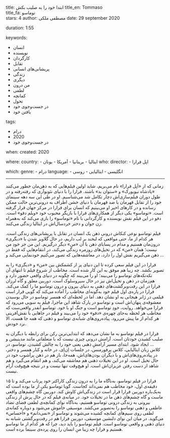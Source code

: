 
title: ابتدا خود را به صلیب بکش 
title_en: Tommaso  
title_fa: توماسو  
stars: 4
author: مصطفی ملکی
date: 29 september 2020

duration: 1:55

keywords:
  - انسان
  - نویسنده 
  - کارگردان
  - تقابل
  - پریشانی‌های انسانی
  - زندگی
  - دیگری
  - من درون
  - لطفی
  - کمانچه
  - تحول
  - در جست‌وجوی خود
  - یافتن خود

tags:
  - درام
  - 2020
  - در جست‌وجوی خود  

when:
  created: 2020

where:
  country:
    - ایتالیا
    - بریتانیا
    - آمریکا
    - یونان
who:
  director: 
    - اپل فرارا

which:
  genre:
    - درام
  language:
    - انگلیسی
    - ایتالیایی
    - روسی
   
---

زمانی که از «اَبِل فرارا» نام می‌بریم، شاید اولین فیلم‌هایی که به ذهن‌مان خطور می‌کنند «پادشاه نیویورک» و «ستوان بد» باشند. فرارا را با دنیای نئونوآری که رفته‌رفته و در طول دوران فیلم‌سازی‌اش دچار تکامل شد می‌شناسیم. او در طی این سه دهه سینمای خود را از تقابل قهرمان یا ضد قهرمان با دنیای خشن اطراف به درونی‌ترین حالت ممکن رسانده و در کارهای اخیر او می‌بینیم که انسان برای فرارا در مرکز جهان قرار گرفته است. «توماسو» یکی دیگر از همکاری‌های فرارا با بازیگر محبوب خود «ویلم دفو» است. دفو در این فیلم نقش نویسنده و کارگردانی با نام «توماسو» را بازی می‌کند که به‌همراه زن جوان و دختر خردسال‌اش در ایتالیا زندگی می‌کنند. 

فیلم توماسو نوعی کنکاش درونی ذهن یک انسان در تقابل با پریشانی‌های زندگی است. هر کدام از ما، حتی مواقعی که لبخند بر لب داریم، در حال گلاویز شدن با «دیگری» درون‌مان هستیم و مدام در پسایای ذهن با آن «من» دیگر درگیریم. این من جز خودِ من نیست؛‌ همان «من» که در تخیل‌های روزمره زندگی می‌کند، در انتقام‌هایی که فقط در ذهن می‌گیریم نقش اول را دارد، در معاشقه‌هایی که تصور می‌کنیم خودنمایی می‌کند و ... 

فرارا در این فیلم سعی کرده تا این دنیای پر از کشمکش بین «من» و «دیگری» را به  تصویر بکشد. چه زیبا هم موفق به این کار شده است. مخاطب از شروع فیلم تا انتهای آن تکه‌تکه‌های توماسو را می‌بیند؛ او را می‌بیند که چگونه در دنیای واقعی حضور دارد و هم‌زمان در ذهن و تخیل‌اش نیز در حال سیروسلوک است. دوربین معلق و گاه لرزان فرارا در این رفت‌و‌برگشت‌های ذهنی به دنیای بیرون و درون توماسو ما را کمک می‌کند. فرارا در پاره‌ی اول فیلم خود به‌گونه‌ای مخاطب را آماده می‌کند که گویی قرار است فیلمی در ژانر هیجانی به او نشان دهد. اما در لحظه‌ای که همسر توماسو در حال بوسیدن معشوقه‌ی پنهان‌اش است و توماسو در پارک شاهد این ماجرا، فیلم به سویی می‌رود که فرارا می‌خواهد. روایت، خودِ توماسو است و جنگ او با خود. توماسو آنقدر واقعی‌ست که مخاطب هر لحظه به‌جای چهره‌ی «دفو» خود را می‌بیند و فیلم در جاهایی با نقش‌آفرینی هر کدام از ما پیش می‌رود. پیاده‌روی‌های شبانه‌ی توماسو و ذهنی که همه جا هست، الا نزد خودش. 

فرارا در فیلم توماسو به ما نشان می‌دهد که ابتدایی‌ترین رکن برای رابطه با دیگران به صلیب کشیدن خودتان است. آرامش درونی چیزی نیست که با متعلقاتی مانند مدیتیشن و ... ایجاد شود. ابتدای مسیر آرامشِ ذهنی یعنی خود را به چالش کشیدن. توماسو، در کلاس زبان ایتالیایی، کلاس پرفورمنس، در جلسات اِن‌اِی، در خانه و کنار همسر و دختر، در پیاده‌روی‌های‌اش و با دیگران بودن‌های‌اش، همه‌جا، باز هم در ذهن پرآشوب خود در حال تخیل است. او در این تخیلات ذهنی هم معاشقه می‌کند، و هم انتقام می‌گیرد و هم شاهد از دست رفتن عزیزا‌ن‌اش است. او هیچ‌وقت تنها نیست و در نتیجه هیچ‌وقت آرام نیست. 

فرارا در فیلم توماسو، به‌ناگاه ما را به درون زندگی کاراکتر خود پرتاب می‌کند و تا ۱۵ دقیقه‌ی اول، خود مخاطب هم نمی‌داند کجاست. گویا توماسو یکی از ما بوده است که به‌یک‌باره دوربین فرارا قرار است در زندگی‌اش کاوش کند. دوربین گاه چشم‌های واقعی ماست و گاه چشم‌های ذهن ما در تخیلات خود. در میانه‌ی فیلم که در حال پرش از زندگی بیرونی به زندگی درونی توماسو هستیم، به‌ناگاه نوای کمانچه‌ی لطفی فضای تضاد عاطفی و ذهنی توماسو را به‌تصویر می‌کشد. موسیقی خاموش می‌شود و دوباره کمانه‌ی لطفی روی سیم‌های کمانچه کشیده می‌شوند و توماسو از «نمی‌دانم» و «احساس» می‌گوید. در میان این نوای دلنشین موسیقی، دوربین فرارا هم در رفت‌و‌برگشتی شبانه به دنیای ذهنی و واقعی توماسو است. فیلم توماسو را باید دید، چرا که هر کدام از ما توماسو هستیم و فرارا چه زیبا منِ انسان را روی پرده‌ی سینما برده است. 